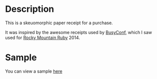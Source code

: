 # Description

This is a skeuomorphic paper receipt for a purchase.

It was inspired by the awesome receipts used by [BusyConf](http://busyconf.com/), which I saw used for [Rocky Mountain Ruby](http://rockymtnruby.com/) 2014.

# Sample
You can view a sample [here](https://rawgit.com/danrabinowitz/skeuomorphic-receipt/master/receipt.html)

